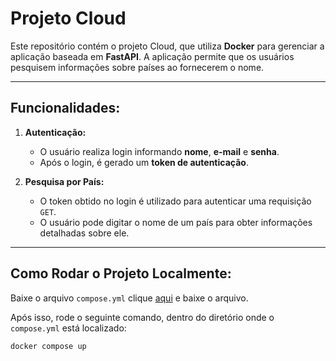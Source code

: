 # Projeto Cloud

Este repositório contém o projeto Cloud, que utiliza **Docker** para gerenciar a aplicação baseada em **FastAPI**. A aplicação permite que os usuários pesquisem informações sobre países ao fornecerem o nome.

---

## Funcionalidades:
1. **Autenticação:**
   - O usuário realiza login informando **nome**, **e-mail** e **senha**.
   - Após o login, é gerado um **token de autenticação**.

2. **Pesquisa por País:**
   - O token obtido no login é utilizado para autenticar uma requisição `GET`.
   - O usuário pode digitar o nome de um país para obter informações detalhadas sobre ele.

---

## Como Rodar o Projeto Localmente:
Baixe o arquivo `compose.yml` clique [aqui](https://github.com/Ribs2004/Projeto-Cloud/blob/main/Projeto/App/compose.yml) e baixe o arquivo.

Após isso, rode o seguinte comando, dentro do diretório onde o `compose.yml` está localizado:

```bash
docker compose up
```
